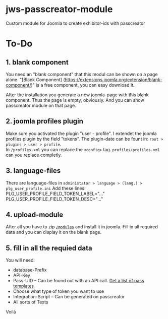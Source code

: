 # jws-passcreator-module
Custom module for Joomla to create exhibitor-ids with passcreator

# To-Do
## 1. blank component
You need an "blank component" that this modul can be shown on a page alone. "[Blank Component] (https://extensions.joomla.org/extension/blank-component/)" is a free component, you can easy download it.

After the installation you generate a new joomla-page with this blank component. Thus the page is empty, obviously. And you can show passcreator module on that page.

## 2. joomla profiles plugin

Make sure you activated the plugin "user - profile". 
I extendet the joomla profiles plugin by the field "tokens". The plugin-date can be fount in: `root > plugins > user > profile`.  
In `/profiles.xml` you can replace the `<config>` tag. `profiles/profiles.xml` can you replace completly.
  
## 3. language-files

There are language-files in `administator > language > (lang.) > plg_user_profile.ini`
Add these lines:  
PLG_USER_PROFILE_FIELD_TOKEN_LABEL="..."  
PLG_USER_PROFILE_FIELD_TOKEN_DESC="..."

## 4. upload-module
After all you have to zip [`/modules`](https://github.com/maadc/jws-passcreator-module/tree/master/module) and install it in joomla. 
Fill in all required data and you can display it on the blank page.  

## 5. fill in all the requied data
You will need:
* database-Prefix
* API-Key
* Pass-UID – Can be found out with an API call. [Get a list of pass templates](https://developer.passcreator.com/pass-templates/get-a-list-of-pass-templates.html)
* Choose what type of token you want to use
* Integration-Script – Can be generated on passcreator
* All sorts of Texts

Voilà
